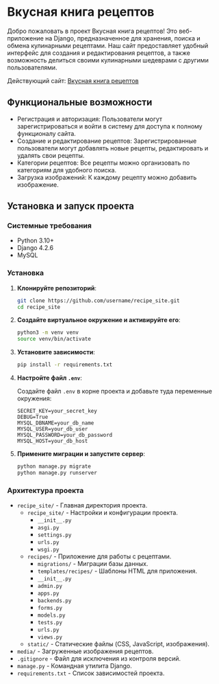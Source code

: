 # Вкусная книга рецептов
Добро пожаловать в проект Вкусная книга рецептов! Это веб-приложение на Django, предназначенное для хранения, поиска и обмена кулинарными рецептами. Наш сайт предоставляет удобный интерфейс для создания и редактирования рецептов, а также возможность делиться своими кулинарными шедеврами с другими пользователями.

Действующий сайт: [Вкусная книга рецептов](https://radiant.pythonanywhere.com)

## Функциональные возможности
- Регистрация и авторизация: Пользователи могут зарегистрироваться и войти в систему для доступа к полному функционалу сайта.
- Создание и редактирование рецептов: Зарегистрированные пользователи могут добавлять новые рецепты, редактировать и удалять свои рецепты.
- Категории рецептов: Все рецепты можно организовать по категориям для удобного поиска.
- Загрузка изображений: К каждому рецепту можно добавить изображение.

## Установка и запуск проекта

### Системные требования
- Python 3.10+
- Django 4.2.6
- MySQL

### Установка

1. **Клонируйте репозиторий**:

    ```bash
    git clone https://github.com/username/recipe_site.git
    cd recipe_site
    ```

2. **Создайте виртуальное окружение и активируйте его**:

    ```bash
    python3 -m venv venv
    source venv/bin/activate
    ```

3. **Установите зависимости**:

    ```bash
    pip install -r requirements.txt
    ```

4. **Настройте файл `.env`**:

    Создайте файл `.env` в корне проекта и добавьте туда переменные окружения:

    ```env
    SECRET_KEY=your_secret_key
    DEBUG=True
    MYSQL_DBNAME=your_db_name
    MYSQL_USER=your_db_user
    MYSQL_PASSWORD=your_db_password
    MYSQL_HOST=your_db_host
    ```

5. **Примените миграции и запустите сервер**:

    ```bash
    python manage.py migrate
    python manage.py runserver
    ```

### Архитектура проекта

- `recipe_site/` - Главная директория проекта.
  - `recipe_site/` - Настройки и конфигурации проекта.
    - `__init__.py`
    - `asgi.py`
    - `settings.py`
    - `urls.py`
    - `wsgi.py`
  - `recipes/` - Приложение для работы с рецептами.
    - `migrations/` - Миграции базы данных.
    - `templates/recipes/` - Шаблоны HTML для приложения.
    - `__init__.py`
    - `admin.py`
    - `apps.py`
    - `backends.py`
    - `forms.py`
    - `models.py`
    - `tests.py`
    - `urls.py`
    - `views.py`
  - `static/` - Статические файлы (CSS, JavaScript, изображения).
- `media/` - Загруженные изображения рецептов.
- `.gitignore` - Файл для исключения из контроля версий.
- `manage.py` - Командная утилита Django.
- `requirements.txt` - Список зависимостей проекта.
